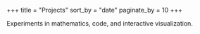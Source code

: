 +++
title = "Projects"
sort_by = "date"
paginate_by = 10
+++

Experiments in mathematics, code, and interactive visualization.